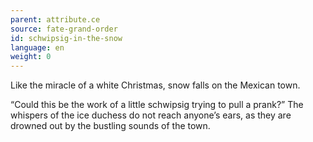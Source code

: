 ```yaml
---
parent: attribute.ce
source: fate-grand-order
id: schwipsig-in-the-snow
language: en
weight: 0
---
```


Like the miracle of a white Christmas, snow falls on the Mexican town.

“Could this be the work of a little schwipsig trying to pull a prank?” The whispers of the ice duchess do not reach anyone’s ears, as they are drowned out by the bustling sounds of the town.

